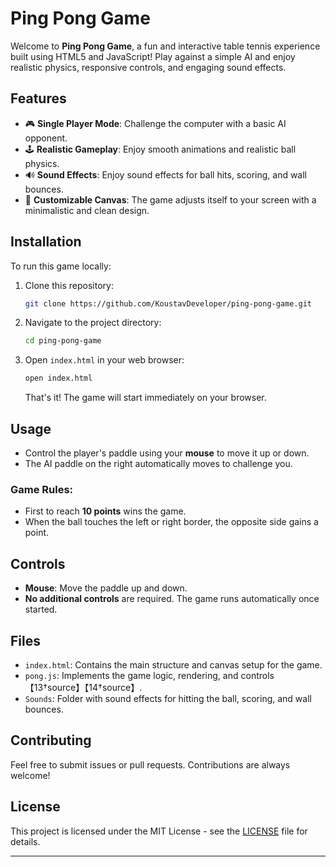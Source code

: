 # Ping Pong Game

Welcome to **Ping Pong Game**, a fun and interactive table tennis experience built using HTML5 and JavaScript! Play against a simple AI and enjoy realistic physics, responsive controls, and engaging sound effects.

## Features
- 🎮 **Single Player Mode**: Challenge the computer with a basic AI opponent.
- 🕹️ **Realistic Gameplay**: Enjoy smooth animations and realistic ball physics.
- 🔊 **Sound Effects**: Enjoy sound effects for ball hits, scoring, and wall bounces.
- 📏 **Customizable Canvas**: The game adjusts itself to your screen with a minimalistic and clean design.

## Installation

To run this game locally:

1. Clone this repository:
   ```bash
   git clone https://github.com/KoustavDeveloper/ping-pong-game.git
   ```

2. Navigate to the project directory:
   ```bash
   cd ping-pong-game
   ```

3. Open `index.html` in your web browser:
   ```bash
   open index.html
   ```

   That's it! The game will start immediately on your browser.

## Usage

- Control the player's paddle using your **mouse** to move it up or down.
- The AI paddle on the right automatically moves to challenge you.

### Game Rules:
- First to reach **10 points** wins the game.
- When the ball touches the left or right border, the opposite side gains a point.

## Controls

- **Mouse**: Move the paddle up and down.
- **No additional controls** are required. The game runs automatically once started.

## Files

- `index.html`: Contains the main structure and canvas setup for the game.
- `pong.js`: Implements the game logic, rendering, and controls【13†source】【14†source】.
- `Sounds`: Folder with sound effects for hitting the ball, scoring, and wall bounces.

## Contributing

Feel free to submit issues or pull requests. Contributions are always welcome!

## License

This project is licensed under the MIT License - see the [LICENSE](LICENSE) file for details.

---
